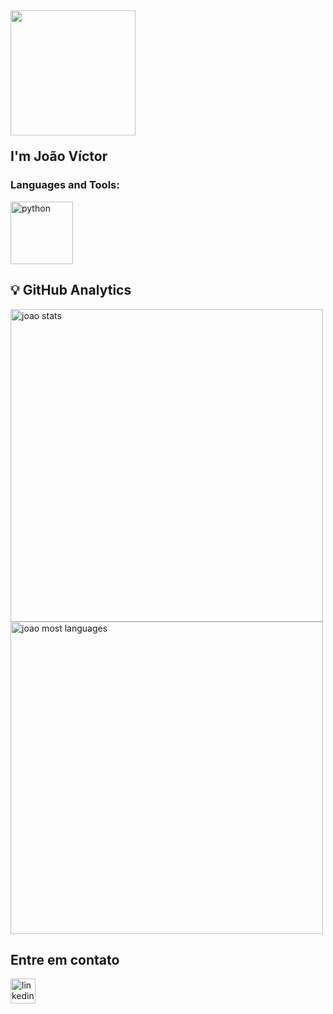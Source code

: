 <h2 align="left"><img src="https://c.tenor.com/DSG9ZID25nsAAAAC/hello-there-general-kenobi.gif" width="200px"> <p>I'm João Víctor</p> </h2>

<p>
  <h3 align="left">Languages and Tools:</h3>
  <a href=https://www.python.org> <img src="https://cdn.jsdelivr.net/gh/devicons/devicon/icons/python/python-original.svg" alt="python" width="100" height="100"/> </a>
</p>

<p align="left">
  <h2>💡 GitHub Analytics</h2>
  <img width="500em" src="https://github-readme-stats.vercel.app/api?username=joaovpaschuino&show_icons=true&theme=vision-friendly-dark" alt="joao stats"/>
  <img width="500em" src="https://github-readme-stats.vercel.app/api/top-langs/?username=joaovpaschuino&layout=compact&theme=vision-friendly-dark" alt="joao most languages"/>
</p>


<p align="left">
  <h2> Entre em contato </h2>
  <a href=https://www.linkedin.com/in/joaovspaschuino/> <img src="https://cdn.jsdelivr.net/gh/devicons/devicon/icons/linkedin/linkedin-original.svg" alt="linkedin" width="40" /> </a>
</p>
